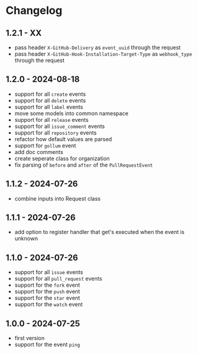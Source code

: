 # Changelog

## 1.2.1 - XX

- pass header `X-GitHub-Delivery` as `event_uuid` through the request
- pass header `X-GitHub-Hook-Installation-Target-Type` as `webhook_type` through the request

## 1.2.0 - 2024-08-18

- support for all `create` events
- support for all `delete` events
- support for all `label` events
- move some models into common namespace
- support for all `release` events
- support for all `issue_comment` events
- support for all `repository` events
- refactor how default values are parsed
- support for `gollum` event
- add doc comments
- create seperate class for organization
- fix parsing of `before` and `after` of the `PullRequestEvent`

## 1.1.2 - 2024-07-26

- combine inputs into Request class

## 1.1.1 - 2024-07-26

- add option to register handler that get's executed when the event is unknown

## 1.1.0 - 2024-07-26

- support for all `issue` events
- support for all `pull_request` events
- support for the `fork` event
- support for the `push` event
- support for the `star` event
- support for the `watch` event

## 1.0.0 - 2024-07-25

- first version
- support for the event `ping`
